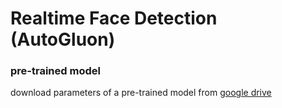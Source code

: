 # Realtime Face Detection (AutoGluon)

### pre-trained model
download parameters of a pre-trained model from [google drive](https://drive.google.com/file/d/1mj8T8xuASlZtHk_Dlrz_VpWrbnGHdDh6/view?usp=sharing)

